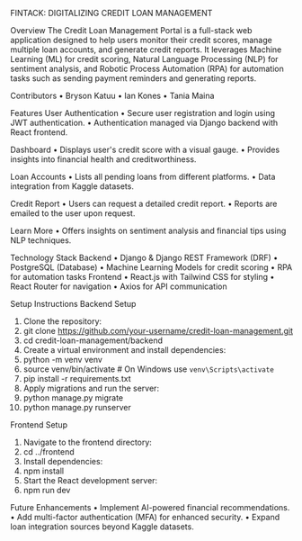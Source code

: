 FINTACK: DIGITALIZING CREDIT LOAN MANAGEMENT

Overview
The Credit Loan Management Portal is a full-stack web application designed to help users monitor their credit scores, manage multiple loan accounts, and generate credit reports. It leverages Machine Learning (ML) for credit scoring, Natural Language Processing (NLP) for sentiment analysis, and Robotic Process Automation (RPA) for automation tasks such as sending payment reminders and generating reports.

Contributors
•	Bryson Katuu
•	Ian Kones
•	Tania Maina

Features
User Authentication
•	Secure user registration and login using JWT authentication.
•	Authentication managed via Django backend with React frontend.

Dashboard
•	Displays user's credit score with a visual gauge.
•	Provides insights into financial health and creditworthiness.

Loan Accounts
•	Lists all pending loans from different platforms.
•	Data integration from Kaggle datasets.

Credit Report
•	Users can request a detailed credit report.
•	Reports are emailed to the user upon request.

Learn More
•	Offers insights on sentiment analysis and financial tips using NLP techniques.

Technology Stack
Backend
•	Django & Django REST Framework (DRF)
•	PostgreSQL (Database)
•	Machine Learning Models for credit scoring
•	RPA for automation tasks
Frontend
•	React.js with Tailwind CSS for styling
•	React Router for navigation
•	Axios for API communication

Setup Instructions
Backend Setup
1.	Clone the repository: 
2.	git clone https://github.com/your-username/credit-loan-management.git
3.	cd credit-loan-management/backend
4.	Create a virtual environment and install dependencies: 
5.	python -m venv venv
6.	source venv/bin/activate  # On Windows use `venv\Scripts\activate`
7.	pip install -r requirements.txt
8.	Apply migrations and run the server: 
9.	python manage.py migrate
10.	python manage.py runserver

Frontend Setup
1.	Navigate to the frontend directory: 
2.	cd ../frontend
3.	Install dependencies: 
4.	npm install
5.	Start the React development server: 
6.	npm run dev


Future Enhancements
•	Implement AI-powered financial recommendations.
•	Add multi-factor authentication (MFA) for enhanced security.
•	Expand loan integration sources beyond Kaggle datasets.

